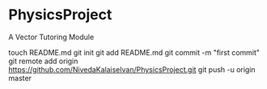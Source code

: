 PhysicsProject
==============

A Vector Tutoring Module 

touch README.md
git init
git add README.md
git commit -m "first commit"
git remote add origin https://github.com/NivedaKalaiselvan/PhysicsProject.git
git push -u origin master
